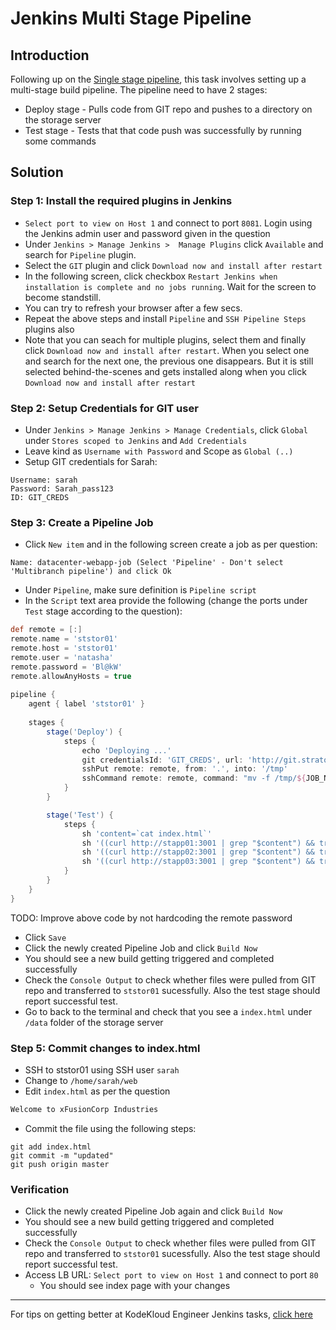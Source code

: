 # Jenkins Multi Stage Pipeline
## Introduction
Following up on the [Single stage pipeline](./Single-Stage-Pipeline.md), this task involves setting up a multi-stage build pipeline. The pipeline need to have 2 stages:
* Deploy stage - Pulls code from GIT repo and pushes to a directory on the storage server
* Test stage - Tests that that code push was successfully by running some commands

## Solution
### Step 1: Install the required plugins in Jenkins
* `Select port to view on Host 1` and connect to port `8081`. Login using the Jenkins admin user and password given in the question
* Under  `Jenkins > Manage Jenkins >  Manage Plugins` click `Available` and search for `Pipeline` plugin.
* Select the `GIT` plugin and click `Download now and install after restart`
* In the following screen, click checkbox `Restart Jenkins when installation is complete and no jobs running`. Wait for the screen to become standstill.
* You can try to refresh your browser after a few secs.
* Repeat the above steps and install `Pipeline` and `SSH Pipeline Steps` plugins also
* Note that you can seach for multiple plugins, select them and finally click `Download now and install after restart`. When you select one and search for the next one, the previous one disappears. But it is still selected behind-the-scenes and gets installed along when you click `Download now and install after restart`

### Step 2: Setup Credentials for GIT user
* Under `Jenkins > Manage Jenkins > Manage Credentials`, click `Global` under `Stores scoped to Jenkins` and `Add Credentials`
* Leave kind as `Username with Password` and Scope as `Global (..)`
* Setup GIT credentials for Sarah:
```
Username: sarah
Password: Sarah_pass123
ID: GIT_CREDS
```

### Step 3: Create a Pipeline Job
* Click `New item` and in the following screen create a job as per question:
```
Name: datacenter-webapp-job (Select 'Pipeline' - Don't select 'Multibranch pipeline') and click Ok
```
* Under `Pipeline`, make sure definition is `Pipeline script`
* In the `Script` text area provide the following (change the ports under `Test` stage according to the question):
```groovy
def remote = [:]
remote.name = 'ststor01'
remote.host = 'ststor01'
remote.user = 'natasha'
remote.password = 'Bl@kW'
remote.allowAnyHosts = true   
            
pipeline {
    agent { label 'ststor01' }
     
    stages {
        stage('Deploy') {
            steps {
                echo 'Deploying ...'
                git credentialsId: 'GIT_CREDS', url: 'http://git.stratos.xfusioncorp.com/sarah/web_app.git'
                sshPut remote: remote, from: '.', into: '/tmp'
                sshCommand remote: remote, command: "mv -f /tmp/${JOB_NAME}/* /data"
            }
        }

        stage('Test') {
            steps {
                sh 'content=`cat index.html`'
                sh '((curl http://stapp01:3001 | grep "$content") && true)'
                sh '((curl http://stapp02:3001 | grep "$content") && true)'
                sh '((curl http://stapp03:3001 | grep "$content") && true)'
            }
        }
    }
}
```
TODO: Improve above code by not hardcoding the remote password
* Click `Save`
* Click the newly created Pipeline Job and click `Build Now`
* You should see a new build getting triggered and completed successfully
* Check the `Console Output` to check whether files were pulled from GIT repo and transferred to `ststor01` sucessfully. Also the test stage should report successful test.
* Go to back to the terminal and check that you see a `index.html` under `/data` folder of the storage server

### Step 5: Commit changes to index.html
* SSH to ststor01 using SSH user `sarah`
* Change to `/home/sarah/web`
* Edit `index.html` as per the question
```html
Welcome to xFusionCorp Industries
```
* Commit the file using the following steps:
```
git add index.html
git commit -m "updated"
git push origin master
```
### Verification
* Click the newly created Pipeline Job again and click `Build Now`
* You should see a new build getting triggered and completed successfully
* Check the `Console Output` to check whether files were pulled from GIT repo and transferred to `ststor01` sucessfully. Also the test stage should report successful test.
* Access LB URL: `Select port to view on Host 1` and connect to port `80`
  * You should see index page with your changes

---
For tips on getting better at KodeKloud Engineer Jenkins tasks, [click here](./README.md)